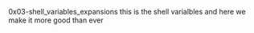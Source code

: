 0x03-shell_variables_expansions this is the shell varialbles and here we make it more good than ever 
